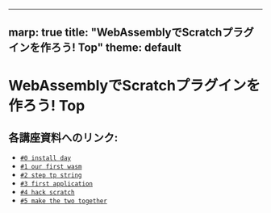 ----
marp: true
title: "WebAssemblyでScratchプラグインを作ろう! Top"
theme: default
----

# WebAssemblyでScratchプラグインを作ろう! Top

## 各講座資料へのリンク:

- [`#0 install day`](./2024-25/00_installday)
- [`#1 our first wasm`](./2024-25/01_whatiswasm)
- [`#2 step tp string`](./2024-25/02_string)
- [`#3 first application`](./2024-25/03_wasmadvanced)
- [`#4 hack scratch`](./2024-25/04_hackscratch)
- [`#5 make the two together`](./2024-25/05_wasmandscratch)
